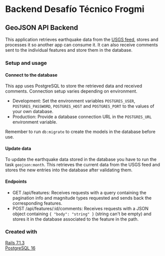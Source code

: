 # Backend Desafío Técnico Frogmi

## GeoJSON API Backend

This application retrieves earthquake data from the [USGS feed](https://earthquake.usgs.gov/earthquakes/feed/v1.0/summary/all_month.geojson), stores and processes it so another app can consume it. It can also receive comments sent to the individual features and store them in the database.

### Setup and usage

#### Connect to the database

This app uses PostgreSQL to store the retrieved data and received comments. Connection setup varies depending on environment.

- Development: Set the environment variables `POSTGRES_USER`, `POSTGRES_PASSWORD`, `POSTGRES_HOST` and `POSTGRES_PORT` to the values of your own database.
- Production: Provide a database connection URL in the `POSTGRES_URL` environment variable.

Remember to run `db:migrate` to create the models in the database before use.

#### Update data

To update the earthquake data stored in the database you have to run the task `geojson:month`. This retrieves the current data from the USGS feed and stores the new entries into the database after validating them.

#### Endpoints
- GET /api/features: Receives requests with a query containing the pagination info and magnitude types requested and sends back the corresponding features.
- POST /api/features/:id/comments: Receives requests with a JSON object containing `{ "body": "string" }` (string can't be empty) and stores it in the database associated to the feature in the path.

### Created with

[Rails 7.1.3](https://rubyonrails.org/)  
[PostgreSQL 16](https://www.postgresql.org/)
